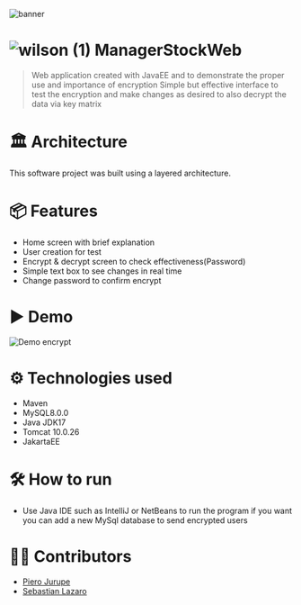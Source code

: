 ![banner](https://github.com/user-attachments/assets/080134fb-a676-4600-9cf5-f18c8712c361) 
#  ![wilson (1)](https://github.com/user-attachments/assets/9edcd272-f8f1-4c90-a7d5-95b4572040dd) ManagerStockWeb
> Web application created with JavaEE and  to demonstrate the proper use and importance of encryption
> Simple but effective interface to test the encryption and make changes as desired to also decrypt the data via key matrix
# 🏛 Architecture
This software project was built using a layered architecture.

# 📦 Features
* Home screen with brief explanation
* User creation for test
* Encrypt & decrypt screen to check effectiveness(Password)
* Simple text box to see changes in real time
* Change password to confirm encrypt

# ▶ Demo
![Demo encrypt](https://github.com/user-attachments/assets/a34b5ea9-0192-410f-b5bb-0c6696e8f60d)

# ⚙ Technologies used
* Maven
* MySQL8.0.0
* Java JDK17
* Tomcat 10.0.26
* JakartaEE

# 🛠 How to run
* Use Java IDE such as IntelliJ or NetBeans to run the program if you want you can add a new MySql database to send encrypted users

# 👷‍♀️ Contributors
* [Piero Jurupe](https://github.com/PieroJurupe)
* [Sebastian Lazaro](https://github.com/punchitooo)
    
